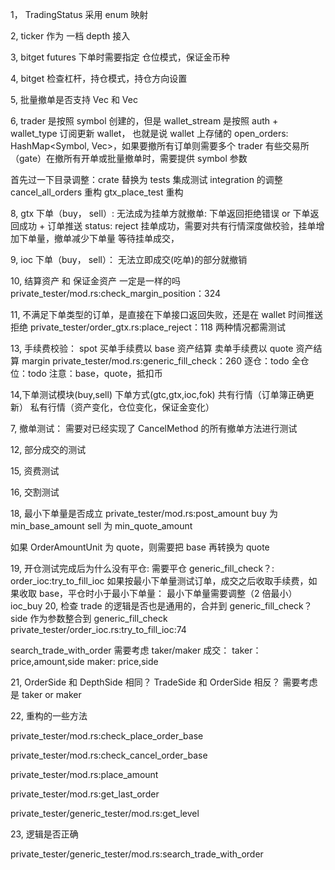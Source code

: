 1， TradingStatus 采用 enum 映射

2, ticker 作为 一档 depth 接入

3, bitget futures 下单时需要指定 仓位模式，保证金币种

4, bitget 检查杠杆，持仓模式，持仓方向设置

5, 批量撤单是否支持 Vec<cid> 和 Vec<oid>

6, trader 是按照 symbol 创建的，但是 wallet_stream 是按照 auth + wallet_type 订阅更新 wallet， 也就是说 wallet 上存储的 open_orders: HashMap<Symbol, Vec<Order>>，如果要撤所有订单则需要多个 trader
有些交易所（gate）在撤所有开单或批量撤单时，需要提供 symbol 参数

首先过一下目录调整：crate 替换为 tests 集成测试
integration 的调整
cancel_all_orders 重构
gtx_place_test 重构

8, gtx 下单（buy， sell）:
无法成为挂单方就撤单: 下单返回拒绝错误 or 下单返回成功 + 订单推送 status: reject
挂单成功，需要对共有行情深度做校验，挂单增加下单量，撤单减少下单量
等待挂单成交，

9, ioc 下单（buy， sell）：
无法立即成交(吃单)的部分就撤销

10, 结算资产 和 保证金资产 一定是一样的吗 private_tester/mod.rs:check_margin_position：324

11, 不满足下单类型的订单，是直接在下单接口返回失败，还是在 wallet 时间推送拒绝 private_tester/order_gtx.rs:place_reject：118
两种情况都需测试

13, 手续费校验：
spot
买单手续费以 base 资产结算
卖单手续费以 quote 资产结算
margin private_tester/mod.rs:generic_fill_check：260
逐仓：todo
全仓位：todo
注意：base，quote，抵扣币

14,下单测试模块(buy,sell)
下单方式(gtc,gtx,ioc,fok)
共有行情（订单簿正确更新）
私有行情（资产变化，仓位变化，保证金变化）

7, 撤单测试： 需要对已经实现了 CancelMethod 的所有撤单方法进行测试

12, 部分成交的测试

15, 资费测试

16, 交割测试

18, 最小下单量是否成立 private_tester/mod.rs:post_amount
buy 为 min_base_amount
sell 为 min_quote_amount

如果 OrderAmountUnit 为 quote，则需要把 base 再转换为 quote

19,
开仓测试完成后为什么没有平仓: 需要平仓 generic_fill_check？: order_ioc:try_to_fill_ioc
如果按最小下单量测试订单，成交之后收取手续费，如果收取 base，平仓时小于最小下单量： 最小下单量需要调整（2 倍最小）
ioc_buy
20, 检查 trade 的逻辑是否也是通用的，合并到 generic_fill_check？ side 作为参数整合到 generic_fill_check private_tester/order_ioc.rs:try_to_fill_ioc:74

search_trade_with_order 需要考虑 taker/maker 成交：
taker： price,amount,side
maker: price,side

21, OrderSide 和 DepthSide 相同？ TradeSide 和 OrderSide 相反？
需要考虑是 taker or maker

22, 重构的一些方法

private_tester/mod.rs:check_place_order_base

private_tester/mod.rs:check_cancel_order_base

private_tester/mod.rs:place_amount

private_tester/mod.rs:get_last_order

private_tester/generic_tester/mod.rs:get_level

23, 逻辑是否正确

private_tester/generic_tester/mod.rs:search_trade_with_order
